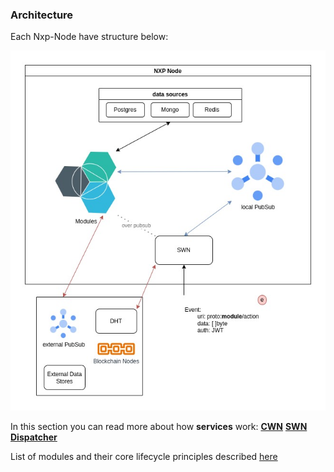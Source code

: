 ### Architecture
Each Nxp-Node have structure below:

![](/img/nxp-node-overview.jpg)

In this section you can read more about how **services** work:
**[CWN](cwn.md)**
**[SWN](swn.md)**
**[Dispatcher](dispatcher.md)**

List of modules and their core lifecycle principles described [here](/modules/README.md)




